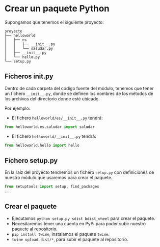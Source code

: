 
# Crear un paquete Python

Supongamos que tenemos el siguiente proyecto:

```
proyecto
├── helloworld
│   ├── es
│   │   ├── __init__.py
│   │   └── saludar.py
│   ├── __init__.py
│   └── hello.py
└── setup.py
```

## Ficheros __init__.py

Dentro de cada carpeta del código fuente del módulo, tenemos que tener un fichero `__init__.py`, donde se definen los nombres de los métodos de los archivos del directorio donde esté ubicado.

Por ejemplo:
* El fichero `helloworld/es/__init__.py` tendrá:
```python
from helloworld.es.saludar import saludar
```
* El fichero `helloworld/__init__.py` tendrá:
```python
from helloworld.hello import hello
```

## Fichero setup.py

En la raíz del proyecto tendremos un fichero `setup.py` con definiciones de nuestro módulo que usaremos para crear el paquete.

```python
from setuptools import setup, find_packages
...
```

## Crear el paquete

* Ejecutamos `python setup.py sdist bdist_wheel` para crear el paquete.
* Necesitaremos tener una cuenta en PyPi para poder subir nuestro paquete al repositorio.
* `pip install twine`, instalamos el paquete `twine`.
* `twine upload dist/*`, para subir el paquete al repositorio.
